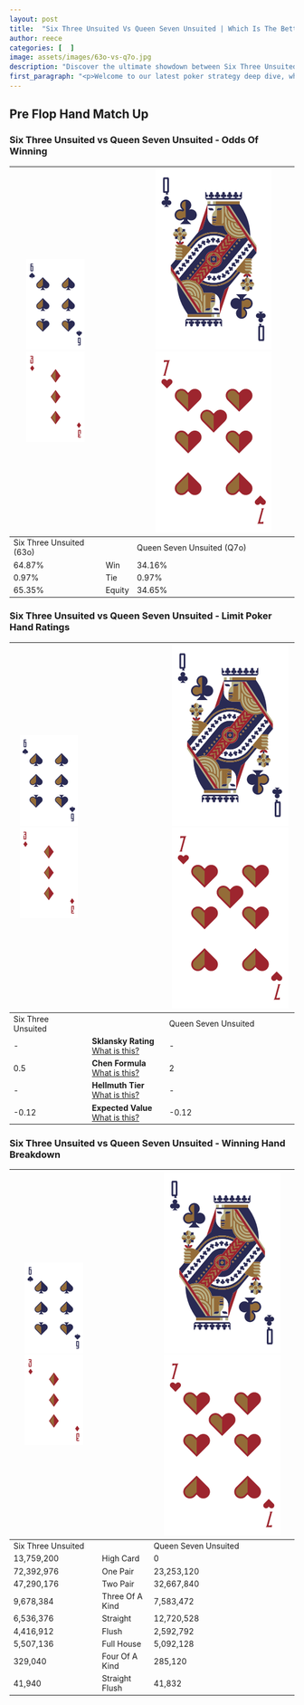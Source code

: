 ```yaml
---
layout: post
title:  "Six Three Unsuited Vs Queen Seven Unsuited | Which Is The Better Hand In Poker? A Complete Guide"
author: reece
categories: [  ]
image: assets/images/63o-vs-q7o.jpg
description: "Discover the ultimate showdown between Six Three Unsuited and Queen Seven Unsuited in poker! Uncover the odds, strategies, and scenarios where one hand triumphs over the other. Get ready to up your poker game with this thrilling analysis."
first_paragraph: "<p>Welcome to our latest poker strategy deep dive, where we're pitting two distinct hands against each other in a high-stakes showdown: Six Three Unsuited vs Queen Seven Unsuited.</p><p>In the dynamic world of poker, every decision counts, and knowing which hand holds the upper hand is key to your success at the table.</p><p>In this article, we'll dissect these two hands, explore the scenarios where one dominates the other, and equip you with the knowledge to make strategic choices that can tip the odds in your favor.</p><p>Get ready to unravel the intriguing dynamics of these poker hands and elevate your game to new heights.</p>"
---
```




[comment]: # (sp0)

## Pre Flop Hand Match Up

<div class="table hand-ratings" markdown="1"> 



### Six Three Unsuited vs Queen Seven Unsuited - Odds Of Winning


    
| ![image info](assets/images/hand1/6.png) ![image info](assets/images/hand1/3o.png) |  | ![image info](assets/images/hand2/Q.png) ![image info](assets/images/hand2/7o.png) |
| -------- | -------- | -------- |
| Six Three Unsuited (63o) |  | Queen Seven Unsuited (Q7o) |
| 64.87% | Win | 34.16% |
| 0.97% | Tie | 0.97% |
| 65.35% | Equity | 34.65% |




[comment]: # (sp1)



### Six Three Unsuited vs Queen Seven Unsuited - Limit Poker Hand Ratings


    
| ![image info](assets/images/hand1/6.png) ![image info](assets/images/hand1/3o.png) |  | ![image info](assets/images/hand2/Q.png) ![image info](assets/images/hand2/7o.png) |
| -------- | -------- | -------- |
| Six Three Unsuited |  | Queen Seven Unsuited |
| - | **Sklansky Rating** [What is this?](/sklansky-rating-explained) | - |
| 0.5 | **Chen Formula** [What is this?](/chen-formula-explained) | 2 |
| - | **Hellmuth Tier** [What is this?](/Hellmuth-tier-explained) | - |
| -0.12 | **Expected Value** [What is this?](/expected-value-explained) | -0.12 |




[comment]: # (sp2)



### Six Three Unsuited vs Queen Seven Unsuited - Winning Hand Breakdown


    
| ![image info](assets/images/hand1/6.png) ![image info](assets/images/hand1/3o.png) |  | ![image info](assets/images/hand2/Q.png) ![image info](assets/images/hand2/7o.png) |
| -------- | -------- | -------- |
| Six Three Unsuited |  | Queen Seven Unsuited |
| 13,759,200 | High Card | 0 |
| 72,392,976 | One Pair | 23,253,120 |
| 47,290,176 | Two Pair | 32,667,840 |
| 9,678,384 | Three Of A Kind | 7,583,472 |
| 6,536,376 | Straight | 12,720,528 |
| 4,416,912 | Flush | 2,592,792 |
| 5,507,136 | Full House | 5,092,128 |
| 329,040 | Four Of A Kind | 285,120 |
| 41,940 | Straight Flush | 41,832 |




[comment]: # (sp3)



</div>

[comment]: # (sp4)



[comment]: # (sp5)

